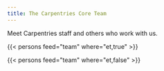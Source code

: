 ```yaml
---
title: The Carpentries Core Team
---
```


Meet Carpentries staff and others who work with us.

{{< persons feed="team" where="et,true" >}}

{{< persons feed="team" where="et,false" >}}